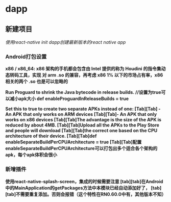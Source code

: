 # dapp
## 新建项目
*使用react-native init dapp创建最新版本的react native app*

### Android打包设置
**x86 / x86_64: x86 架构的手机都会包含由 Intel 提供的称为 Houdini 的指令集动态转码工具，实现 对 arm .so 的兼容，再考虑 x86 1% 以下的市场占有率，x86 相关的两个 .so 也是可以忽略的**

**Run Proguard to shrink the Java bytecode in release builds.
  //设置为true可以减小apk大小
  def enableProguardInReleaseBuilds = true**
  
**Set this to true to create two separate APKs instead of one:
   [Tab][Tab] - An APK that only works on ARM devices
   [Tab][Tab]- An APK that only works on x86 devices
   [Tab][Tab]The advantage is the size of the APK is reduced by about 4MB.
   [Tab][Tab]Upload all the APKs to the Play Store and people will download
   [Tab][Tab]the correct one based on the CPU architecture of their device.
  [Tab][Tab]def enableSeparateBuildPerCPUArchitecture = true
  [Tab][Tab]配置enableSeparateBuildPerCPUArchitecture可以打包出多个适合各个架构的apk，每个apk体积会很小**
  
### 新增插件
**使用react-native-splash-screen，集成的时候需要注意
[tab][tab]在Android中的MainApplication的getPackages方法中本模块已经自动添加好了，
[tab][tab]不需要重复添加。否则会报错（这个特性在RN0.60.0中有，其他版本不知）**

